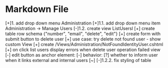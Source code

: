 ﻿# Markdown File

[+]1. add drop down menu Administration
[+]1.1. add drop down menu item Administration -> Manage Users
[-]1.2. create view ListUsersl
	[+]	create table row schema {"number", "email", "delete", "edit"}
	[+] create form with submit button to delete user
		[+] use case: try delete not found user - show custom View 
			[+] create /Views/Administration/NotFoundIdentityUser.cshtml
			[+] on click list users display errors when delete user operation failed view
		[-] edit button as anchor element:
			[-] behavior:
			[?] whether to inform user when it links external and internal users
[~]
[-]1.2.2. fix styling of table
